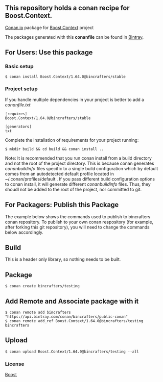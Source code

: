 ## This repository holds a conan recipe for Boost.Context.

[Conan.io](https://conan.io) package for [Boost.Context](https://github.com/Boostorg/Context) project

The packages generated with this **conanfile** can be found in [Bintray](https://bintray.com/bincrafters/conan-public/Boost.Context%3Abincrafters).

## For Users: Use this package

### Basic setup

    $ conan install Boost.Context/1.64.0@bincrafters/stable

### Project setup

If you handle multiple dependencies in your project is better to add a *conanfile.txt*

    [requires]
    Boost.Context/1.64.0@bincrafters/stable

    [generators]
    txt

Complete the installation of requirements for your project running:</small></span>

    $ mkdir build && cd build && conan install ..
	
Note: It is recommended that you run conan install from a build directory and not the root of the project directory.  This is because conan generates *conanbuildinfo* files specific to a single build configuration which by default comes from an autodetected default profile located in ~/.conan/profiles/default .  If you pass different build configuration options to conan install, it will generate different *conanbuildinfo* files.  Thus, they shoudl not be added to the root of the project, nor committed to git. 

## For Packagers: Publish this Package

The example below shows the commands used to publish to bincrafters conan repository. To publish to your own conan respository (for example, after forking this git repository), you will need to change the commands below accordingly. 

## Build  

This is a header only library, so nothing needs to be built.

## Package 

    $ conan create bincrafters/testing
	
## Add Remote and Associate package with it

	$ conan remote add bincrafters "https://api.bintray.com/conan/bincrafters/public-conan"
	$ conan remote add_ref Boost.Context/1.64.0@bincrafters/testing bincrafters

## Upload

    $ conan upload Boost.Context/1.64.0@bincrafters/testing --all

### License
[Boost](LICENSE)
